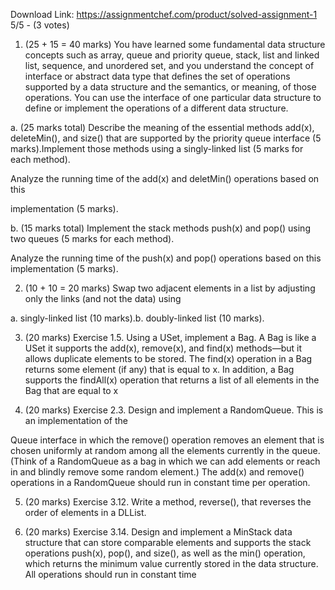 Download Link: https://assignmentchef.com/product/solved-assignment-1
<br>
5/5 - (3 votes)

1. (25 + 15 = 40 marks) You have learned some fundamental data structure concepts such as array, queue and priority queue, stack, list and linked list, sequence, and unordered set, and you understand the concept of interface or abstract data type that defines the set of operations supported by a data structure and the semantics, or meaning, of those operations. You can use the interface of one particular data structure to define or implement the operations of a different data structure.



a. (25 marks total) Describe the meaning of the essential methods add(x), deleteMin(), and size() that are supported by the priority queue interface (5 marks).Implement those methods using a singly-linked list (5 marks for each method).

Analyze the running time of the add(x) and deletMin() operations based on this

implementation (5 marks).

b. (15 marks total) Implement the stack methods push(x) and pop() using two queues (5 marks for each method).

Analyze the running time of the push(x) and pop() operations based on this implementation (5 marks).

2. (10 + 10 = 20 marks) Swap two adjacent elements in a list by adjusting only the links (and not the data) using

a. singly-linked list (10 marks).b. doubly-linked list (10 marks).

3. (20 marks) Exercise 1.5. Using a USet, implement a Bag. A Bag is like a USet it supports the add(x), remove(x), and find(x) methods—but it allows duplicate elements to be stored. The find(x) operation in a Bag returns some element (if any) that is equal to x. In addition, a Bag supports the findAll(x) operation that returns a list of all elements in the Bag that are equal to x

4. (20 marks) Exercise 2.3. Design and implement a RandomQueue. This is an implementation of the

Queue interface in which the remove() operation removes an element that is chosen uniformly at random among all the elements currently in the queue. (Think of a RandomQueue as a bag in which we can add elements or reach in and blindly remove some random element.) The add(x) and remove() operations in a RandomQueue should run in constant time per operation.

5. (20 marks) Exercise 3.12. Write a method, reverse(), that reverses the order of elements in a DLList.

6. (20 marks) Exercise 3.14. Design and implement a MinStack data structure that can store comparable elements and supports the stack operations push(x), pop(), and size(), as well as the min() operation, which returns the minimum value currently stored in the data structure. All operations should run in constant time